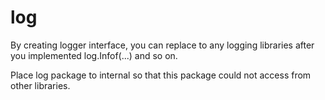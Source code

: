 # log

By creating logger interface, you can replace to any logging libraries after you implemented log.Infof(...) and so on.

Place log package to internal so that this package could not access from other libraries.
